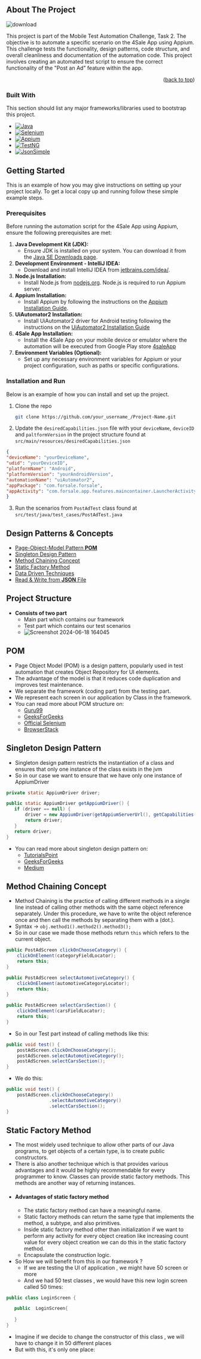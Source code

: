 <!-- ABOUT THE PROJECT -->
## About The Project
![download](https://github.com/othneildrew/Best-README-Template/assets/41761100/3d3d586e-b7f4-4e88-803d-dbacaecea04e)

This project is part of the Mobile Test Automation Challenge, Task 2. The objective is to automate a specific scenario on the 4Sale App using Appium. 
This challenge tests the functionality, design patterns, code structure, and overall cleanliness and documentation of the automation code.
This project involves creating an automated test script to ensure the correct functionality of the "Post an Ad" feature within the app.

<p align="right">(<a href="#readme-top">back to top</a>)</p>

### Built With

This section should list any major frameworks/libraries used to bootstrap this project.

* [![Java][Java]][Java-url]
* [![Selenium][Selenium]][Selenium-url]
* [![Appium][Appium]][Appium-url]
* [![TestNG][TestNG]][TestNG-url]
* [![JsonSimple][JsonSimple]][JsonSimple-url]

<!-- GETTING STARTED -->
## Getting Started

This is an example of how you may give instructions on setting up your project locally.
To get a local copy up and running follow these simple example steps.

### Prerequisites

Before running the automation script for the 4Sale App using Appium, ensure the following prerequisites are met:
1. **Java Development Kit (JDK):**
   - Ensure JDK is installed on your system. You can download it from the [Java SE Downloads page](https://www.oracle.com/java/technologies/javase-jdk11-downloads.html).
2. **Development Environment - IntelliJ IDEA:**
   - Download and install IntelliJ IDEA from [jetbrains.com/idea/](https://www.jetbrains.com/idea/).
3. **Node.js Installation:**
   - Install Node.js from [nodejs.org](https://nodejs.org/). Node.js is required to run Appium server.
4. **Appium Installation:**
   - Install Appium by following the instructions on the [Appium Installation Guide](https://appium.io/docs/en/2.0/quickstart/install/).
5. **UiAutomator2 Installation:**
   - Install UiAutomator2 driver for Android testing following the instructions on the [UiAutomator2 Installation Guide](https://appium.io/docs/en/2.3/quickstart/uiauto2-driver/)
6. **4Sale App Installation:**
   - Install the 4Sale App on your mobile device or emulator where the automation will be executed from Google Play store [4saleApp](https://play.google.com/store/apps/details?id=com.forsale.forsale&hl=en)
7. **Environment Variables (Optional):**
    - Set up any necessary environment variables for Appium or your project configuration, such as paths or specific configurations.

### Installation and Run

Below is an example of how you can install and set up the project.

1. Clone the repo
   ```sh
   git clone https://github.com/your_username_/Project-Name.git
   ```
3. Update the `desiredCapabilities.json` file with your `deviceName`, `deviceID` and `paltformVersion` in the project structure found at `src/main/resources/desiredCapabilities.json`
  ```json
{
  "deviceName": "yourDeviceName",
  "udid": "yourDeviceID",
  "platformName": "Android",
  "platformVersion": "yourAndroidVersion",
  "automationName": "uiAutomator2",
  "appPackage": "com.forsale.forsale",
  "appActivity": "com.forsale.app.features.maincontainer.LauncherActivity"
}
```
3. Run the scenarios from `PostAdTest` class found at `src/test/java/test_cases/PostAdTest.java`
   

<!-- USAGE EXAMPLES -->
## Design Patterns & Concepts
* [Page-Object-Model Pattern **POM**](#pom)
* [Singleton Design Pattern](#singleton-design-pattern)
* [Method Chaining Concept](#method-chaining-concept)
* [Static Factory Method](#static-factory-method)
* [Data Driven Techniques](#data-driven-techniques)
* [Read & Write from **JSON** File](#read-write-from-json-file)
## Project Structure
* **Consists of two part**
  - Main part which contains our framework
  - Test part which contains our test scenarios
  - ![Screenshot 2024-06-18 164045](https://github.com/othneildrew/Best-README-Template/assets/41761100/82db2e43-731c-4092-bba0-b769ab0e3753)
## POM
* Page Object Model (POM) is a design pattern, popularly used in test automation that creates Object Repository for UI elements.
* The advantage of the model is that it reduces code duplication and improves test maintenance.
* We separate the framework (coding part) from the testing part.
* We represent each screen in our application by Class in the framework.
* You can read more about POM structure on:
  - [Guru99](https://www.guru99.com/page-object-model-pom-page-factory-in-selenium-ultimate-guide.html)
  - [GeeksForGeeks](https://www.geeksforgeeks.org/page-object-model-pom/)
  - [Official Selenium](https://www.selenium.dev/documentation/test_practices/encouraged/page_object_models/)
  - [BrowserStack](https://www.browserstack.com/guide/page-object-model-in-selenium)
## Singleton Design Pattern
* Singleton design pattern restricts the instantiation of a class and ensures that only one instance of the class exists in the jvm
* So in our case we want to ensure that we have only one instance of AppiumDriver
 ```java
private static AppiumDriver driver;

public static AppiumDriver getAppiumDriver() {
    if (driver == null) {
        driver = new AppiumDriver(getAppiumServerUrl(), getCapabilities());
        return driver;
    }
    return driver;
}
```
* You can read more about singleton design pattern on:
  - [TutorialsPoint](https://www.tutorialspoint.com/design_pattern/singleton_pattern.htm)
  - [GeeksForGeeks](https://www.geeksforgeeks.org/java-singleton-design-pattern-practices-examples/)
  - [Medium](https://medium.com/geekculture/introduction-to-design-patterns-understanding-singleton-design-pattern-5a4d49960444#:~:text=The%20Singleton%20Design%20Pattern%20is,%3B%20in%20case%20of%20Java)
## Method Chaining Concept
* Method Chaining is the practice of calling different methods in a single line instead of calling other methods with the same object reference separately. Under this procedure, we have to write the object reference once and then call the methods by separating them with a (dot.).
* Syntax -> `obj.method1().method2().method3();`
* So in our case we made those methods return `this` which refers to the current object.
```java
public PostAdScreen clickOnChooseCategory() {
    clickOnElement(categoryFieldLocator);
    return this;
}

public PostAdScreen selectAutomotiveCategory() {
    clickOnElement(automotiveCategoryLocator);
    return this;
}

public PostAdScreen selectCarsSection() {
    clickOnElement(carsFieldLocator);
    return this;
}
```
* So in our Test part instead of calling methods like this:
```java
public void test() {
    postAdScreen.clickOnChooseCategory();
    postAdScreen.selectAutomotiveCategory();
    postAdScreen.selectCarsSection();
}
```
* We do this:
```java
public void test() {
    postAdScreen.clickOnChooseCategory()
                .selectAutomotiveCategory()
                .selectCarsSection();
}
```
## Static Factory Method
* The most widely used technique to allow other parts of our Java programs, to get objects of a certain type, is to create public constructors.
* There is also another technique which is that provides various advantages and it would be highly recommendable for every programmer to know. Classes can provide static factory methods. This methods are another way of returning instances.
* #### Advantages of static factory method
  - The static factory method can have a meaningful name.
  - Static factory methods can return the same type that implements the method, a subtype, and also primitives.
  - Inside static factory method other than initialization if we want to perform any activity for every object creation like increasing count value for every object creation we can do this in the static factory method.
  - Encapsulate the construction logic.
* So How we will benefit from this in our framework ?
  - If we are testing the UI of application , we might have 50 screen or more 
  - And we had 50 test classes , we would have this new login screen called 50 times:
 ```java 
 public class LoginScreen {

    public  LoginScreen{
        
    }
}
```
  - Imagine if we decide to change the constructor of this class , we will have to change it in 50 different places
  - But with this, it's only one place:


[stars-shield]: https://img.shields.io/github/stars/othneildrew/Best-README-Template.svg?style=for-the-badge
[stars-url]: https://github.com/othneildrew/Best-README-Template/stargazers
[issues-shield]: https://img.shields.io/github/issues/othneildrew/Best-README-Template.svg?style=for-the-badge
[issues-url]: https://github.com/othneildrew/Best-README-Template/issues
[license-shield]: https://img.shields.io/github/license/othneildrew/Best-README-Template.svg?style=for-the-badge
[license-url]: https://github.com/othneildrew/Best-README-Template/blob/master/LICENSE.txt
[linkedin-shield]: https://img.shields.io/badge/-LinkedIn-black.svg?style=for-the-badge&logo=linkedin&colorB=555
[linkedin-url]: https://linkedin.com/in/othneildrew
[product-screenshot]: images/screenshot.png
[Java]: https://img.shields.io/badge/java-%23ED8B00.svg?style=for-the-badge&logo=openjdk&logoColor=white
[Java-url]: https://docs.oracle.com/en/java/
[Selenium]: https://img.shields.io/badge/selenium-webdriver-43B02A?style=for-the-badge&logo=selenium&logoColor=white
[Selenium-url]: https://www.selenium.dev/documentation/webdriver/
[Appium]: https://img.shields.io/badge/Appium-41BDF5?style=for-the-badge&logo=appium&logoColor=white
[Appium-url]: https://appium.io/docs/en/latest/
[TestNG]: https://img.shields.io/badge/TestNg-FF7F00?style=for-the-badge&logo=testng&logoColor=white
[TestNG-url]: https://testng.org/
[JsonSimple]: https://img.shields.io/badge/JSON_Simple-000000?style=for-the-badge&logo=json&logoColor=white
[JsonSimple-url]: https://www.digitalocean.com/community/tutorials/json-simple-example
